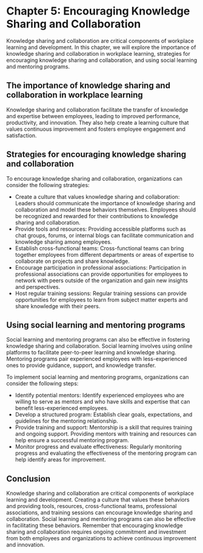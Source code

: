 Chapter 5: Encouraging Knowledge Sharing and Collaboration
==========================================================

Knowledge sharing and collaboration are critical components of workplace learning and development. In this chapter, we will explore the importance of knowledge sharing and collaboration in workplace learning, strategies for encouraging knowledge sharing and collaboration, and using social learning and mentoring programs.

The importance of knowledge sharing and collaboration in workplace learning
---------------------------------------------------------------------------

Knowledge sharing and collaboration facilitate the transfer of knowledge and expertise between employees, leading to improved performance, productivity, and innovation. They also help create a learning culture that values continuous improvement and fosters employee engagement and satisfaction.

Strategies for encouraging knowledge sharing and collaboration
--------------------------------------------------------------

To encourage knowledge sharing and collaboration, organizations can consider the following strategies:

* Create a culture that values knowledge sharing and collaboration: Leaders should communicate the importance of knowledge sharing and collaboration and model these behaviors themselves. Employees should be recognized and rewarded for their contributions to knowledge sharing and collaboration.
* Provide tools and resources: Providing accessible platforms such as chat groups, forums, or internal blogs can facilitate communication and knowledge sharing among employees.
* Establish cross-functional teams: Cross-functional teams can bring together employees from different departments or areas of expertise to collaborate on projects and share knowledge.
* Encourage participation in professional associations: Participation in professional associations can provide opportunities for employees to network with peers outside of the organization and gain new insights and perspectives.
* Host regular training sessions: Regular training sessions can provide opportunities for employees to learn from subject matter experts and share knowledge with their peers.

Using social learning and mentoring programs
--------------------------------------------

Social learning and mentoring programs can also be effective in fostering knowledge sharing and collaboration. Social learning involves using online platforms to facilitate peer-to-peer learning and knowledge sharing. Mentoring programs pair experienced employees with less-experienced ones to provide guidance, support, and knowledge transfer.

To implement social learning and mentoring programs, organizations can consider the following steps:

* Identify potential mentors: Identify experienced employees who are willing to serve as mentors and who have skills and expertise that can benefit less-experienced employees.
* Develop a structured program: Establish clear goals, expectations, and guidelines for the mentoring relationship.
* Provide training and support: Mentorship is a skill that requires training and ongoing support. Providing mentors with training and resources can help ensure a successful mentoring program.
* Monitor progress and evaluate effectiveness: Regularly monitoring progress and evaluating the effectiveness of the mentoring program can help identify areas for improvement.

Conclusion
----------

Knowledge sharing and collaboration are critical components of workplace learning and development. Creating a culture that values these behaviors and providing tools, resources, cross-functional teams, professional associations, and training sessions can encourage knowledge sharing and collaboration. Social learning and mentoring programs can also be effective in facilitating these behaviors. Remember that encouraging knowledge sharing and collaboration requires ongoing commitment and investment from both employees and organizations to achieve continuous improvement and innovation.
